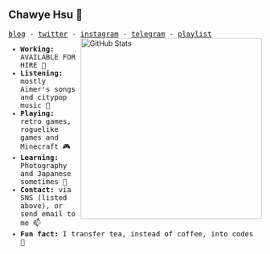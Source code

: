 ## Chawye Hsu 👋
<samp>
  <a href="https://chawyehsu.com/blog">blog</a> -
  <a href="https://twitter.com/chawyehsu">twitter</a> -
  <a href="https://instagram.com/chawyehsu">instagram</a> -
  <a href="https://t.me/s/chawyehsu">telegram</a> -
  <a href="https://music.163.com/#/user/home?id=35631431">playlist</a>
</samp>

<img src="https://github-readme-stats.vercel.app/api?username=chawyehsu&count_private=true&show_icons=true&bg_color=ffffff00&text_color=666666&&hide_border=true" width="360" alt="GitHub Stats" align="right" />

<samp>
  <ul>
    <li><strong>Working: </strong>AVAILABLE FOR HIRE 🔭</li>
    <li><strong>Listening: </strong>mostly Aimer's songs and citypop music 🎵</li>
    <li><strong>Playing: </strong>retro games, roguelike games and Minecraft 🎮</li>
    <li><strong>Learning: </strong>Photography and Japanese sometimes 📖</li>
    <li><strong>Contact: </strong>via SNS (listed above), or send email to me 📫</li>
    <li><strong>Fun fact: </strong>I transfer tea, instead of coffee, into codes 🤔</li>
  </ul>
</samp>
